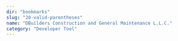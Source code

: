 ```yaml
---
dir: "bookmarks"
slug: "20-valid-parentheses"
name: "DBuilders Construction and General Maintenance L.L.C."
category: "Developer Tool"
---
```

